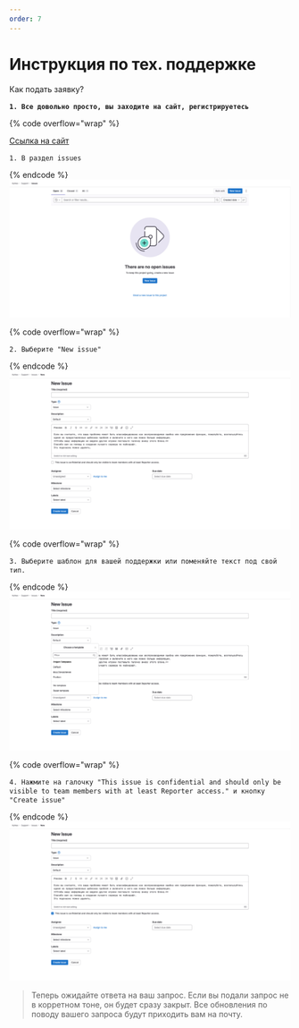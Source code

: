 ```yaml
---
order: 7
---
```

# Инструкция по тех. поддержке

Как подать заявку?

<pre data-overflow="wrap" data-full-width="false"><code><strong>1. Все довольно просто, вы заходите на сайт, регистрируетесь
</strong></code></pre>
{% code overflow="wrap" %}

[Ссылка на сайт](https://gitlab.com/hyneomc/support/-/issues)
```
1. В раздел issues
```
{% endcode %}
!["Hyneo/Support/Issues"](/assets/support2.png)

{% code overflow="wrap" %}
```
2. Выберите "New issue"
```
{% endcode %}
![Заявка до назначения](/assets/support3.png)

{% code overflow="wrap" %}
```
3. Выберите шаблон для вашей поддержки или поменяйте текст под свой тип.
```
{% endcode %}
![Выбор статуса](/assets/support4.png)

{% code overflow="wrap" %}
```
4. Нажмите на галочку "This issue is confidential and should only be visible to team members with at least Reporter access." и кнопку "Create issue"
```
{% endcode %}
![Решение задачи](/assets/support5.png)

> Теперь ожидайте ответа на ваш запрос. Если вы подали запрос не в корретном тоне, он будет сразу закрыт.
> Все обновления по поводу вашего запроса будут приходить вам на почту.
